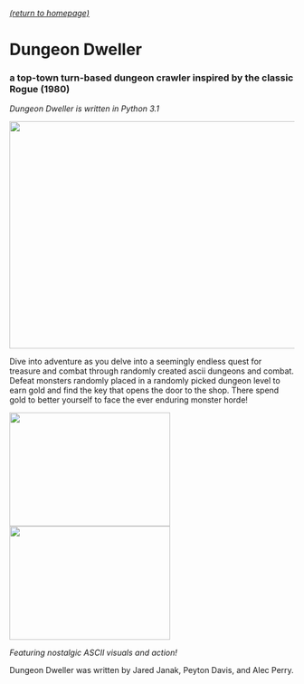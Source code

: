 [*(return to homepage)*](https://arperry99.github.io/)
# Dungeon Dweller
### a top-town turn-based dungeon crawler inspired by the classic Rogue (1980)
*Dungeon Dweller is written in Python 3.1*

<img src=https://arperry99.github.io/dungeon_dweller/images/title.PNG width="568" height="402" />  

Dive into adventure as you delve into a seemingly endless quest for treasure and 
combat through randomly created ascii dungeons and combat. Defeat monsters randomly 
placed in a randomly picked dungeon level to earn gold and find the key that opens
the door to the shop. There spend gold to better yourself to face the ever enduring
monster horde!  

<img src=https://arperry99.github.io/dungeon_dweller/images/map-closed.PNG width="284" height="201" /><img src=https://arperry99.github.io/dungeon_dweller/images/map-open.PNG width="284" height="201" />

*Featuring nostalgic ASCII visuals and action!*
 
Dungeon Dweller was written by Jared Janak, Peyton Davis, and Alec Perry. 
